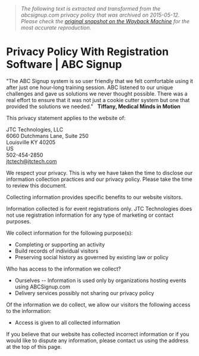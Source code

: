 > *The following text is extracted and transformed from the abcsignup.com privacy policy that was archived on 2015-05-12. Please check the [original snapshot on the Wayback Machine](https://web.archive.org/web/20150512082454id_/https%3A//www.abcsignup.com/Privacy-Policy.html) for the most accurate reproduction.*

# Privacy Policy With Registration Software | ABC Signup

"The ABC Signup system is so user friendly that we felt comfortable using it after just one hour-long training session. ABC listened to our unique challenges and gave us solutions we never thought possible. There was a real effort to ensure that it was not just a cookie cutter system but one that provided the solutions we needed."   **Tiffany, Medical Minds in Motion**

[](https://web.archive.org/customers.html)

This privacy statement applies to the website of:

JTC Technologies, LLC   
6060 Dutchmans Lane, Suite 250   
Louisville KY 40205   
US   
502-454-2850   
[jtctech@jtctech.com](mailto:jtctech@jtctech.com)

We respect your privacy. This is why we have taken the time to disclose our information collection practices and our privacy policy. Please take the time to review this document.

Collecting information provides specific benefits to our website visitors.

Information collected is for event registrations only. JTC Technologies does not use registration information for any type of marketing or contact purposes.

We collect information for the following purpose(s):

  * Completing or supporting an activity 
  * Build records of individual visitors 
  * Preserving social history as governed by existing law or policy



Who has access to the information we collect?

  * Ourselves -- Information is used only by organizations hosting events using ABCSignup.com
  * Delivery services possibly not sharing our privacy policy



Of the information we do collect, we allow our visitors the following access to the information:

  * Access is given to all collected information 



If you believe that our website has collected incorrect information or if you would like to dispute any information, please contact us using the address at the top of this page.
